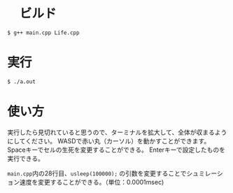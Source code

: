 # 　ビルド

`$ g++ main.cpp Life.cpp`

# 実行

`$ ./a.out`

# 使い方

実行したら見切れていると思うので、ターミナルを拡大して、全体が収まるようにしてください。
WASDで赤い丸（カーソル）を動かすことができます。
Spaceキーでセルの生死を変更することができる。
Enterキーで設定したものを実行できる。

`main.cpp`内の28行目、`usleep(100000);` の引数を変更することでシュミレーション速度を変更することができる。（単位：0.0001msec)